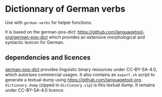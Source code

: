 <!--
Copyright 2019 Ludan Stoecklé
SPDX-License-Identifier: Apache-2.0
-->
# Dictionnary of German verbs

Use with `german-verbs` for helper functions.

It is based on the german-pos-dict: https://github.com/languagetool-org/german-pos-dict which provides an extensive morphological and syntactic lexicon for German.

## dependencies and licences

[german-pos-dict](https://github.com/languagetool-org/german-pos-dict) provides linguistic binary resources under CC-BY-SA-4.0, which autorises commercial usages. It also contains an `export.sh` script to generate a textual dump using https://github.com/languagetool-org. `dictionary.dump` (zipped in `dictionary.zip`) is this textual dump. It remains under CC-BY-SA-4.0 licence.
